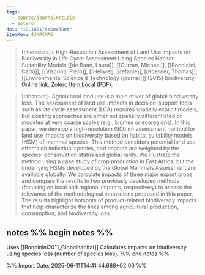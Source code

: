 ```yaml
---
tags:
  - source/journalArticle
  - zotero
doi: "10.1021/es504380t"
itemKey: 4JXRCMA6
---
```

>[!metadata]+
> High-Resolution Assessment of Land Use Impacts on Biodiversity in Life Cycle Assessment Using Species Habitat Suitability Models
> [[de Baan, Laura]], [[Curran, Michael]], [[Rondinini, Carlo]], [[Visconti, Piero]], [[Hellweg, Stefanie]], [[Koellner, Thomas]], 
> [[Environmental Science & Technology (journal)]] (2015)
> biodiversity, 
> [Online link](https://doi.org/10.1021/es504380t), [Zotero Item](zotero://select/library/items/4JXRCMA6),[Local (PDF)](file://C:/Users/aburg/Documents/references/zotero/storage/ZZ8JKTB5/DeBaan2015_HighResolutionAssessmenta.pdf), 


>[!abstract]-
>Agricultural land use is a main driver of global biodiversity loss. The assessment of land use impacts in decision-support tools such as life cycle assessment (LCA) requires spatially explicit models, but existing approaches are either not spatially differentiated or modeled at very coarse scales (e.g., biomes or ecoregions). In this paper, we develop a high-resolution (900 m) assessment method for land use impacts on biodiversity based on habitat suitability models (HSM) of mammal species. This method considers potential land use effects on individual species, and impacts are weighted by the species’ conservation status and global rarity. We illustrate the method using a case study of crop production in East Africa, but the underlying HSMs developed by the Global Mammals Assessment are available globally. We calculate impacts of three major export crops and compare the results to two previously developed methods (focusing on local and regional impacts, respectively) to assess the relevance of the methodological innovations proposed in this paper. The results highlight hotspots of product-related biodiversity impacts that help characterize the links among agricultural production, consumption, and biodiversity loss.

## notes %% begin notes %% 
Uses [[Rondinini2011_Globalhabitat]]
Calculates impacts on biodiversity using species loss (number of species loss).
%% end notes %%

%% Import Date: 2025-06-11T14:41:44.688+02:00 %%
